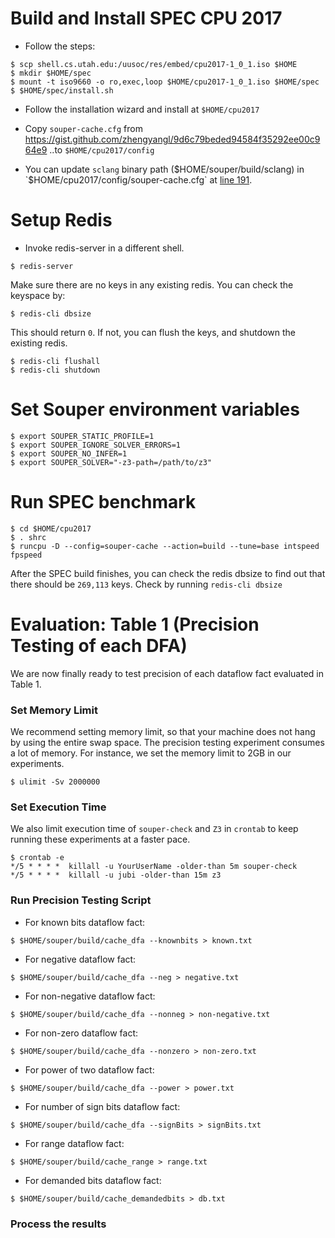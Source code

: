 # Build and Install SPEC CPU 2017

- Follow the steps:
```
$ scp shell.cs.utah.edu:/uusoc/res/embed/cpu2017-1_0_1.iso $HOME
$ mkdir $HOME/spec
$ mount -t iso9660 -o ro,exec,loop $HOME/cpu2017-1_0_1.iso $HOME/spec
$ $HOME/spec/install.sh
```

- Follow the installation wizard and install at `$HOME/cpu2017`

- Copy `souper-cache.cfg` from https://gist.github.com/zhengyangl/9d6c79beded94584f35292ee00c964e9
..to `$HOME/cpu2017/config`

- You can update `sclang` binary path ($HOME/souper/build/sclang)
in `$HOME/cpu2017/config/souper-cache.cfg`
at [line 191](https://gist.github.com/zhengyangl/9d6c79beded94584f35292ee00c964e9#file-souper-cache-cfg-L191).

# Setup Redis

- Invoke redis-server in a different shell.
```
$ redis-server
```
Make sure there are no keys
in any existing redis. You can check the keyspace by:
```
$ redis-cli dbsize
```
This should return `0`. If not, you can flush the keys, and shutdown the existing redis.
```
$ redis-cli flushall
$ redis-cli shutdown
```

# Set Souper environment variables

```
$ export SOUPER_STATIC_PROFILE=1
$ export SOUPER_IGNORE_SOLVER_ERRORS=1
$ export SOUPER_NO_INFER=1
$ export SOUPER_SOLVER="-z3-path=/path/to/z3"
```

# Run SPEC benchmark
```
$ cd $HOME/cpu2017
$ . shrc
$ runcpu -D --config=souper-cache --action=build --tune=base intspeed fpspeed
```
After the SPEC build finishes, you can check the redis dbsize to find
out that there should be `269,113` keys. Check by running `redis-cli dbsize`

# Evaluation: Table 1 (Precision Testing of each DFA)

We are now finally ready to test precision of each dataflow fact
evaluated in Table 1.

### Set Memory Limit
We recommend setting memory limit, so that your machine does not hang
by using the entire swap space. The precision testing experiment
consumes a lot of memory. For instance, we set the memory limit to
2GB in our experiments.
```
$ ulimit -Sv 2000000
```
### Set Execution Time
We also limit execution time of `souper-check` and `Z3` in `crontab`
to keep running these experiments at a faster pace.
```
$ crontab -e
*/5 * * * *  killall -u YourUserName -older-than 5m souper-check
*/5 * * * *  killall -u jubi -older-than 15m z3
```

### Run Precision Testing Script
- For known bits dataflow fact:
```
$ $HOME/souper/build/cache_dfa --knownbits > known.txt
```

- For negative dataflow fact:
```
$ $HOME/souper/build/cache_dfa --neg > negative.txt
```

- For non-negative dataflow fact:
```
$ $HOME/souper/build/cache_dfa --nonneg > non-negative.txt
```

- For non-zero dataflow fact:
```
$ $HOME/souper/build/cache_dfa --nonzero > non-zero.txt
```

- For power of two dataflow fact:
```
$ $HOME/souper/build/cache_dfa --power > power.txt
```

- For number of sign bits dataflow fact:
```
$ $HOME/souper/build/cache_dfa --signBits > signBits.txt
```

- For range dataflow fact:
```
$ $HOME/souper/build/cache_range > range.txt
```

- For demanded bits dataflow fact:
```
$ $HOME/souper/build/cache_demandedbits > db.txt
```

### Process the results 

